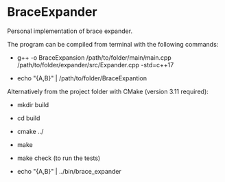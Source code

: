 # BraceExpander

Personal implementation of brace expander.

The program can be compiled from terminal with the following commands:

- g++ -o BraceExpansion /path/to/folder/main/main.cpp /path/to/folder/expander/src/Expander.cpp -std=c++17

- echo "{A,B}" | /path/to/folder/BraceExpantion

Alternatively from the project folder with CMake (version 3.11 required):

- mkdir build

- cd build

- cmake ../

- make

- make check (to run the tests)

- echo "{A,B}"	| ../bin/brace_expander

